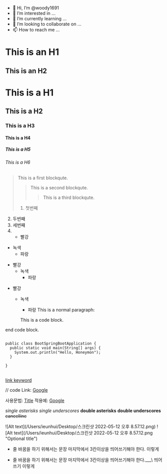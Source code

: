 - 👋 Hi, I’m @woody1691
- 👀 I’m interested in ...
- 🌱 I’m currently learning ...
- 💞️ I’m looking to collaborate on ...
- 📫 How to reach me ...

<!---
woody1691/woody1691 is a ✨ special ✨ repository because its `README.md` (this file) appears on your GitHub profile.
You can click the Preview link to take a look at your changes.
--->
This is an H1
=============
This is an H2
-------------
# This is a H1
## This is a H2
### This is a H3
#### This is a H4
##### This is a H5
###### This is a H6
> This is a first blockqute.
>	> This is a second blockqute.
>	>	> This is a third blockqute.
>	1. 첫번째
2. 두번째
3. 세번째
4. * 빨강
  * 녹색
    * 파랑

+ 빨강
  + 녹색
    + 파랑

- 빨강
  - 녹색
    - 파랑
This is a normal paragraph:

    This is a code block.
    
end code block.
<pre>
<code>
public class BootSpringBootApplication {
  public static void main(String[] args) {
    System.out.println("Hello, Honeymon");
  }

}
</code>
</pre>

[link keyword][id]

[id]: URL "Optional Title here"

// code
Link: [Google][googlelink]

[googlelink]: https://google.com "Go google"
사용문법: [Title](link)
적용예: [Google](https://google.com, "google link")

*single asterisks*
_single underscores_
**double asterisks**
__double underscores__
~~cancelline~~

![Alt text](/Users/ieunhui/Desktop/스크린샷 2022-05-12 오후 8.57.12.png)
![Alt text](/Users/ieunhui/Desktop/스크린샷 2022-05-12 오후 8.57.12.png "Optional title")
* 줄 바꿈을 하기 위해서는 문장 마지막에서 3칸이상을 띄어쓰기해야 한다. 
이렇게

* 줄 바꿈을 하기 위해서는 문장 마지막에서 3칸이상을 띄어쓰기해야 한다.___\\ 띄어쓰기
이렇게
